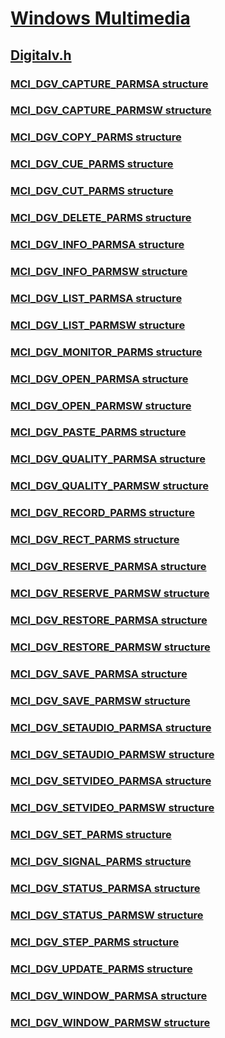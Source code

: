 # [Windows Multimedia](../_multimedia/index.md)
## [Digitalv.h](index.md)
### [MCI_DGV_CAPTURE_PARMSA structure](../digitalv/ns-digitalv-mci_dgv_capture_parmsa.md)
### [MCI_DGV_CAPTURE_PARMSW structure](../digitalv/ns-digitalv-mci_dgv_capture_parmsw.md)
### [MCI_DGV_COPY_PARMS structure](../digitalv/ns-digitalv-mci_dgv_copy_parms.md)
### [MCI_DGV_CUE_PARMS structure](../digitalv/ns-digitalv-mci_dgv_cue_parms.md)
### [MCI_DGV_CUT_PARMS structure](../digitalv/ns-digitalv-mci_dgv_cut_parms.md)
### [MCI_DGV_DELETE_PARMS structure](../digitalv/ns-digitalv-mci_dgv_delete_parms.md)
### [MCI_DGV_INFO_PARMSA structure](../digitalv/ns-digitalv-mci_dgv_info_parmsa.md)
### [MCI_DGV_INFO_PARMSW structure](../digitalv/ns-digitalv-mci_dgv_info_parmsw.md)
### [MCI_DGV_LIST_PARMSA structure](../digitalv/ns-digitalv-mci_dgv_list_parmsa.md)
### [MCI_DGV_LIST_PARMSW structure](../digitalv/ns-digitalv-mci_dgv_list_parmsw.md)
### [MCI_DGV_MONITOR_PARMS structure](../digitalv/ns-digitalv-mci_dgv_monitor_parms.md)
### [MCI_DGV_OPEN_PARMSA structure](../digitalv/ns-digitalv-mci_dgv_open_parmsa.md)
### [MCI_DGV_OPEN_PARMSW structure](../digitalv/ns-digitalv-mci_dgv_open_parmsw.md)
### [MCI_DGV_PASTE_PARMS structure](../digitalv/ns-digitalv-mci_dgv_paste_parms.md)
### [MCI_DGV_QUALITY_PARMSA structure](../digitalv/ns-digitalv-mci_dgv_quality_parmsa.md)
### [MCI_DGV_QUALITY_PARMSW structure](../digitalv/ns-digitalv-mci_dgv_quality_parmsw.md)
### [MCI_DGV_RECORD_PARMS structure](../digitalv/ns-digitalv-mci_dgv_record_parms.md)
### [MCI_DGV_RECT_PARMS structure](../digitalv/ns-digitalv-mci_dgv_rect_parms.md)
### [MCI_DGV_RESERVE_PARMSA structure](../digitalv/ns-digitalv-mci_dgv_reserve_parmsa.md)
### [MCI_DGV_RESERVE_PARMSW structure](../digitalv/ns-digitalv-mci_dgv_reserve_parmsw.md)
### [MCI_DGV_RESTORE_PARMSA structure](../digitalv/ns-digitalv-mci_dgv_restore_parmsa.md)
### [MCI_DGV_RESTORE_PARMSW structure](../digitalv/ns-digitalv-mci_dgv_restore_parmsw.md)
### [MCI_DGV_SAVE_PARMSA structure](../digitalv/ns-digitalv-mci_dgv_save_parmsa.md)
### [MCI_DGV_SAVE_PARMSW structure](../digitalv/ns-digitalv-mci_dgv_save_parmsw.md)
### [MCI_DGV_SETAUDIO_PARMSA structure](../digitalv/ns-digitalv-mci_dgv_setaudio_parmsa.md)
### [MCI_DGV_SETAUDIO_PARMSW structure](../digitalv/ns-digitalv-mci_dgv_setaudio_parmsw.md)
### [MCI_DGV_SETVIDEO_PARMSA structure](../digitalv/ns-digitalv-mci_dgv_setvideo_parmsa.md)
### [MCI_DGV_SETVIDEO_PARMSW structure](../digitalv/ns-digitalv-mci_dgv_setvideo_parmsw.md)
### [MCI_DGV_SET_PARMS structure](../digitalv/ns-digitalv-mci_dgv_set_parms.md)
### [MCI_DGV_SIGNAL_PARMS structure](../digitalv/ns-digitalv-mci_dgv_signal_parms.md)
### [MCI_DGV_STATUS_PARMSA structure](../digitalv/ns-digitalv-mci_dgv_status_parmsa.md)
### [MCI_DGV_STATUS_PARMSW structure](../digitalv/ns-digitalv-mci_dgv_status_parmsw.md)
### [MCI_DGV_STEP_PARMS structure](../digitalv/ns-digitalv-mci_dgv_step_parms.md)
### [MCI_DGV_UPDATE_PARMS structure](../digitalv/ns-digitalv-mci_dgv_update_parms.md)
### [MCI_DGV_WINDOW_PARMSA structure](../digitalv/ns-digitalv-mci_dgv_window_parmsa.md)
### [MCI_DGV_WINDOW_PARMSW structure](../digitalv/ns-digitalv-mci_dgv_window_parmsw.md)
